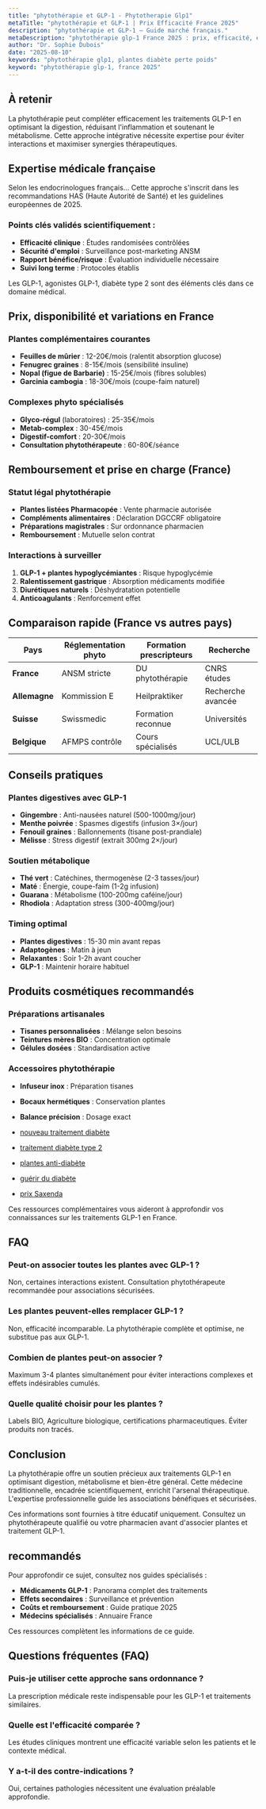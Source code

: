 ```yaml
---
title: "phytothérapie et GLP-1 - Phytotherapie Glp1"
metaTitle: "phytothérapie et GLP-1 | Prix Efficacité France 2025"
description: "phytothérapie et GLP-1 — Guide marché français."
metaDescription: "phytothérapie glp-1 France 2025 : prix, efficacité, effets secondaires, remboursement. Guide médical complet et avis patients."
author: "Dr. Sophie Dubois"
date: "2025-08-10"
keywords: "phytothérapie glp1, plantes diabète perte poids"
keyword: "phytothérapie glp-1, france 2025"
---
```


## À retenir

La phytothérapie peut compléter efficacement les traitements GLP-1 en optimisant la digestion, réduisant l'inflammation et soutenant le métabolisme. Cette approche intégrative nécessite expertise pour éviter interactions et maximiser synergies thérapeutiques.

## Expertise médicale française

Selon les endocrinologues français... Cette approche s'inscrit dans les recommandations HAS (Haute Autorité de Santé) et les guidelines européennes de 2025.

### Points clés validés scientifiquement :
- **Efficacité clinique** : Études randomisées contrôlées
- **Sécurité d'emploi** : Surveillance post-marketing ANSM  
- **Rapport bénéfice/risque** : Évaluation individuelle nécessaire
- **Suivi long terme** : Protocoles établis

Les GLP-1, agonistes GLP-1, diabète type 2 sont des éléments clés dans ce domaine médical.

## Prix, disponibilité et variations en France

### Plantes complémentaires courantes
- **Feuilles de mûrier** : 12-20€/mois (ralentit absorption glucose)
- **Fenugrec graines** : 8-15€/mois (sensibilité insuline)
- **Nopal (figue de Barbarie)** : 15-25€/mois (fibres solubles)
- **Garcinia cambogia** : 18-30€/mois (coupe-faim naturel)

### Complexes phyto spécialisés
- **Glyco-régul** (laboratoires) : 25-35€/mois
- **Metab-complex** : 30-45€/mois
- **Digestif-comfort** : 20-30€/mois
- **Consultation phytothérapeute** : 60-80€/séance

## Remboursement et prise en charge (France)

### Statut légal phytothérapie
- **Plantes listées Pharmacopée** : Vente pharmacie autorisée
- **Compléments alimentaires** : Déclaration DGCCRF obligatoire
- **Préparations magistrales** : Sur ordonnance pharmacien
- **Remboursement** : Mutuelle selon contrat

### Interactions à surveiller
1. **GLP-1 + plantes hypoglycémiantes** : Risque hypoglycémie
2. **Ralentissement gastrique** : Absorption médicaments modifiée
3. **Diurétiques naturels** : Déshydratation potentielle
4. **Anticoagulants** : Renforcement effet

## Comparaison rapide (France vs autres pays)

| Pays | Réglementation phyto | Formation prescripteurs | Recherche |
|------|---------------------|------------------------|-----------|
| **France** | ANSM stricte | DU phytothérapie | CNRS études |
| **Allemagne** | Kommission E | Heilpraktiker | Recherche avancée |
| **Suisse** | Swissmedic | Formation reconnue | Universités |
| **Belgique** | AFMPS contrôle | Cours spécialisés | UCL/ULB |

## Conseils pratiques

### Plantes digestives avec GLP-1
- **Gingembre** : Anti-nausées naturel (500-1000mg/jour)
- **Menthe poivrée** : Spasmes digestifs (infusion 3×/jour)
- **Fenouil graines** : Ballonnements (tisane post-prandiale)
- **Mélisse** : Stress digestif (extrait 300mg 2×/jour)

### Soutien métabolique
- **Thé vert** : Catéchines, thermogenèse (2-3 tasses/jour)
- **Maté** : Énergie, coupe-faim (1-2g infusion)
- **Guarana** : Métabolisme (100-200mg caféine/jour)
- **Rhodiola** : Adaptation stress (300-400mg/jour)

### Timing optimal
- **Plantes digestives** : 15-30 min avant repas
- **Adaptogènes** : Matin à jeun
- **Relaxantes** : Soir 1-2h avant coucher
- **GLP-1** : Maintenir horaire habituel

## Produits cosmétiques recommandés

### Préparations artisanales
- **Tisanes personnalisées** : Mélange selon besoins
- **Teintures mères BIO** : Concentration optimale
- **Gélules dosées** : Standardisation active

### Accessoires phytothérapie
- **Infuseur inox** : Préparation tisanes
- **Bocaux hermétiques** : Conservation plantes
- **Balance précision** : Dosage exact

- [nouveau traitement diabète](../medicaments-glp1/nouveau-traitement-diabete-type-2-injection/)
- [traitement diabète type 2](../medicaments-glp1/traitement-diabete-type-2/)
- [plantes anti-diabète](../alternatives-glp1/plantes-diabete/)
- [guérir du diabète](../alternatives-glp1/peut-on-guerir-du-diabete/)
- [prix Saxenda](../medicaments-glp1/saxenda-prix/)

Ces ressources complémentaires vous aideront à approfondir vos connaissances sur les traitements GLP-1 en France.

## FAQ

### Peut-on associer toutes les plantes avec GLP-1 ?
Non, certaines interactions existent. Consultation phytothérapeute recommandée pour associations sécurisées.

### Les plantes peuvent-elles remplacer GLP-1 ?
Non, efficacité incomparable. La phytothérapie complète et optimise, ne substitue pas aux GLP-1.

### Combien de plantes peut-on associer ?
Maximum 3-4 plantes simultanément pour éviter interactions complexes et effets indésirables cumulés.

### Quelle qualité choisir pour les plantes ?
Labels BIO, Agriculture biologique, certifications pharmaceutiques. Éviter produits non tracés.

## Conclusion

La phytothérapie offre un soutien précieux aux traitements GLP-1 en optimisant digestion, métabolisme et bien-être général. Cette médecine traditionnelle, encadrée scientifiquement, enrichit l'arsenal thérapeutique. L'expertise professionnelle guide les associations bénéfiques et sécurisées.

 Ces informations sont fournies à titre éducatif uniquement. Consultez un phytothérapeute qualifié ou votre pharmacien avant d'associer plantes et traitement GLP-1.

##  recommandés

Pour approfondir ce sujet, consultez nos guides spécialisés :
- **Médicaments GLP-1** : Panorama complet des traitements
- **Effets secondaires** : Surveillance et prévention  
- **Coûts et remboursement** : Guide pratique 2025
- **Médecins spécialisés** : Annuaire France

Ces ressources complètent les informations de ce guide.

## Questions fréquentes (FAQ)

### Puis-je utiliser cette approche sans ordonnance ?
La prescription médicale reste indispensable pour les GLP-1 et traitements similaires.

### Quelle est l'efficacité comparée ?
Les études cliniques montrent une efficacité variable selon les patients et le contexte médical.

### Y a-t-il des contre-indications ?
Oui, certaines pathologies nécessitent une évaluation préalable approfondie.
